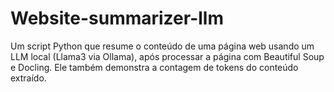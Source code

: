 # Website-summarizer-llm
Um script Python que resume o conteúdo de uma página web usando um LLM local (Llama3 via Ollama), após processar a página com Beautiful Soup e Docling. Ele também demonstra a contagem de tokens do conteúdo extraído.
